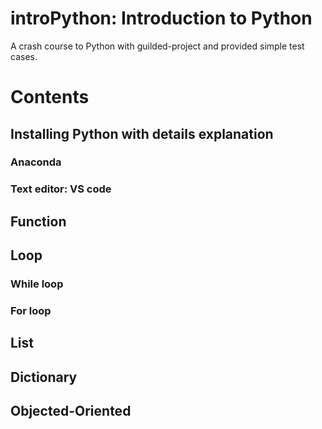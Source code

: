 # introPython: Introduction to Python

A crash course to Python with guilded-project and provided simple test cases.

# Contents

## Installing Python with details explanation
### Anaconda
### Text editor: VS code
## Function
## Loop
### While loop
### For loop
## List 
## Dictionary
## Objected-Oriented
